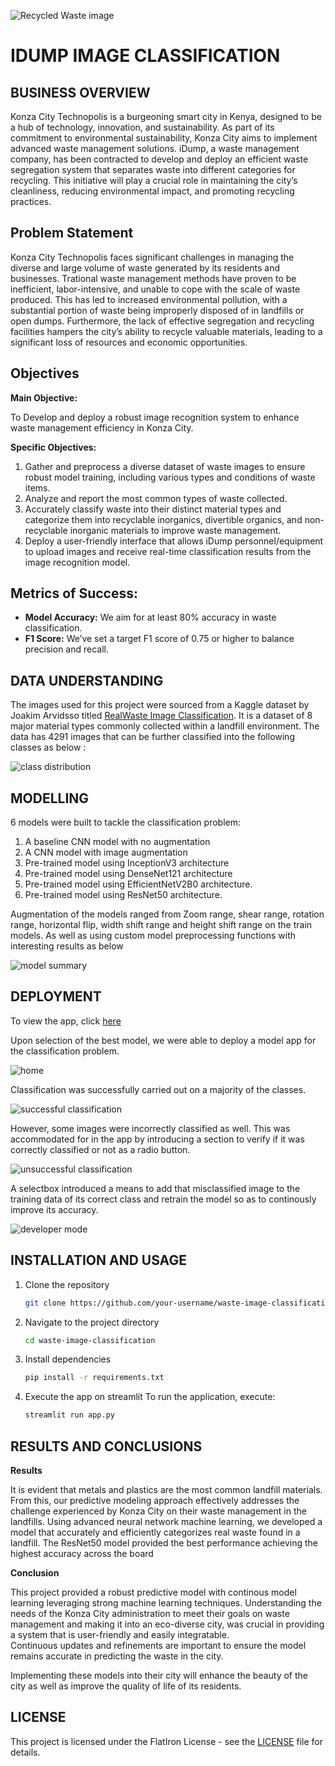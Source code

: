 

![Recycled Waste image](Images/image4.png)
# IDUMP IMAGE CLASSIFICATION


## BUSINESS OVERVIEW


Konza City Technopolis is a burgeoning smart city in Kenya, designed to be a hub of technology, innovation, and sustainability. As part of its commitment to environmental sustainability, Konza City aims to implement advanced waste management solutions. iDump, a waste management company, has been contracted to develop and deploy an efficient waste segregation system that separates waste into different categories for recycling. This initiative will play a crucial role in maintaining the city’s cleanliness, reducing environmental impact, and promoting recycling practices.

## Problem Statement

Konza City Technopolis faces significant challenges in managing the diverse and large volume of waste generated by its residents and businesses. Trational waste management methods have proven to be inefficient, labor-intensive, and unable to cope with the scale of waste produced. This has led to increased environmental pollution, with a substantial portion of waste being improperly disposed of in landfills or open dumps. Furthermore, the lack of effective segregation and recycling facilities hampers the city’s ability to recycle valuable materials, leading to a significant loss of resources and economic opportunities.

## Objectives

**Main Objective:**

To Develop and deploy a robust image recognition system to enhance waste management efficiency in Konza City.

**Specific Objectives:**

1. Gather and preprocess a diverse dataset of waste images to ensure robust model training, including various types and conditions of waste items.
2. Analyze and report the most common types of waste collected.
3. Accurately classify waste into their distinct material types and categorize them into recyclable inorganics, divertible organics, and non-recyclable inorganic materials to improve waste management.
4. Deploy a user-friendly interface that allows iDump personnel/equipment to upload images and receive real-time classification results from the image recognition model.

## Metrics of Success:
- **Model Accuracy:** We aim for at least 80% accuracy in waste classification.
- **F1 Score:** We’ve set a target F1 score of 0.75 or higher to balance precision and recall.

## DATA UNDERSTANDING

The images used for this project were sourced from a Kaggle dataset by Joakim Arvidsso titled [RealWaste Image Classification](https://www.kaggle.com/datasets/joebeachcapital/realwaste ). It is a dataset of 8 major material types commonly collected within a landfill environment. 
The data has 4291 images that can be further classified into the following classes as below :
 
![class distribution](Images/classes.png)

## MODELLING

6 models were built to tackle the classification problem:

1. A baseline CNN model with no augmentation
2. A CNN model with image augmentation
3. Pre-trained model using InceptionV3 architecture
4. Pre-trained model using DenseNet121 architecture
5. Pre-trained model using EfficientNetV2B0 architecture.
6. Pre-trained model using ResNet50 architecture.

Augmentation of the models ranged from Zoom range, shear range, rotation range, horizontal flip, width shift range and height shift range on the train models. As well as using custom model preprocessing functions with interesting results as below

![model summary](Images/model_summary.png)


## DEPLOYMENT

 To view the app, click [here](https://waste-image-classification.streamlit.app/) 

Upon selection of the best model, we were able to deploy a model app for the classification problem.

![home](Images/deploy1.png)

Classification was successfully carried out on a majority of the classes.

![successful classification](Images/deploy2.png)

However, some images were incorrectly classified as well. This was accommodated for in the app by introducing a section to verify if it  was correctly classified or not as a radio button.

![unsuccessful classification](Images/deploy3.png)

A selectbox introduced a means to add that misclassified image to the training data of its correct class and retrain the model so as to continously improve  its accuracy.

![developer mode](Images/deploy4.png)


## INSTALLATION AND USAGE
1. Clone the repository
    ```sh
    git clone https://github.com/your-username/waste-image-classification.git
    ```
2. Navigate to the project directory
    ```sh
    cd waste-image-classification
    ```
3. Install dependencies
    ```sh
    pip install -r requirements.txt
    ```
4. Execute the app on streamlit
To run the application, execute:
    ```sh
    streamlit run app.py 
    ```
## RESULTS AND CONCLUSIONS

**Results**

It is evident that metals and plastics are the most common landfill materials. From this, our predictive modeling approach effectively addresses the challenge experienced by Konza City on their waste management in the landfills. Using advanced neural network machine learning, we developed a model that accurately and efficiently categorizes real waste found in a landfill. The ResNet50 model provided the best performance achieving the highest accuracy across the board

**Conclusion**

This project provided a robust predictive model with continous model learning leveraging strong machine learning techniques. Understanding the needs of the Konza City administration to meet their goals on waste management and making it into an eco-diverse city, was crucial in providing a system that is user-friendly and easily integratable.  
Continuous updates and refinements are important to ensure the model remains accurate in predicting the waste in the city.

Implementing these models into their city will enhance the beauty of the city as well as improve the quality of life of its residents. 

## LICENSE

This project is licensed under the FlatIron License - see the [LICENSE](LICENSE) file for details.







